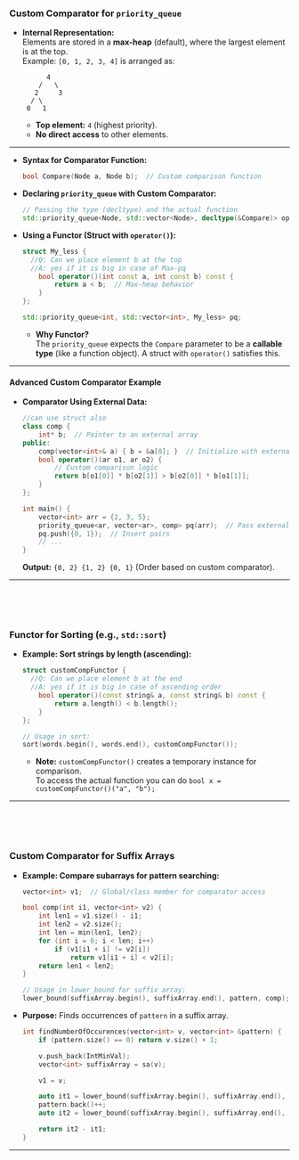 ### **Custom Comparator for `priority_queue`**

- **Internal Representation:**  
  Elements are stored in a **max-heap** (default), where the largest element is at the top.  
  Example: `[0, 1, 2, 3, 4]` is arranged as:
  ```
        4
      /   \
     2     3
    / \
   0   1
  ```
  - **Top element:** `4` (highest priority).
  - **No direct access** to other elements.

---

- **Syntax for Comparator Function:**
  ```cpp
  bool Compare(Node a, Node b);  // Custom comparison function
  ```
- **Declaring `priority_queue` with Custom Comparator:**
  ```cpp
  // Passing the type (decltype) and the actual function
  std::priority_queue<Node, std::vector<Node>, decltype(&Compare)> openSet(Compare);
  ```

- **Using a Functor (Struct with `operator()`):**
  ```cpp
  struct My_less {
    //Q: Can we place element b at the top
    //A: yes if it is big in case of Max-pq
      bool operator()(int const a, int const b) const {
          return a < b;  // Max-heap behavior
      }
  };

  std::priority_queue<int, std::vector<int>, My_less> pq;
  ```
  - **Why Functor?**  
    The `priority_queue` expects the `Compare` parameter to be a **callable type** (like a function object). A struct with `operator()` satisfies this.

---

#### **Advanced Custom Comparator Example**
- **Comparator Using External Data:**
  ```cpp
  //can use struct also
  class comp {
      int* b;  // Pointer to an external array
  public:
      comp(vector<int>& a) { b = &a[0]; }  // Initialize with external data
      bool operator()(ar o1, ar o2) {
          // Custom comparison logic
          return b[o1[0]] * b[o2[1]] > b[o2[0]] * b[o1[1]];
      }
  };

  int main() {
      vector<int> arr = {2, 3, 5};
      priority_queue<ar, vector<ar>, comp> pq(arr);  // Pass external data
      pq.push({0, 1});  // Insert pairs
      // ...
  }
  ```
  **Output:** `{0, 2} {1, 2} {0, 1}` (Order based on custom comparator).

---
<br />
<br />
<br />

### **Functor for Sorting (e.g., `std::sort`)**
- **Example: Sort strings by length (ascending):**
  ```cpp
  struct customCompFunctor {
    //Q: Can we place element b at the end
    //A: yes if it is big in case of ascending order
      bool operator()(const string& a, const string& b) const {
          return a.length() < b.length();
      }
  };

  // Usage in sort:
  sort(words.begin(), words.end(), customCompFunctor());
  ```
  - **Note:** `customCompFunctor()` creates a temporary instance for comparison. <br />
  To access the actual function you can do `bool x = customCompFunctor()("a", "b");`

---
<br />
<br />
<br />

### **Custom Comparator for Suffix Arrays**
- **Example: Compare subarrays for pattern searching:**
  ```cpp
  vector<int> v1;  // Global/class member for comparator access

  bool comp(int i1, vector<int> v2) {
      int len1 = v1.size() - i1;
      int len2 = v2.size();
      int len = min(len1, len2);
      for (int i = 0; i < len; i++)
          if (v1[i1 + i] != v2[i])
              return v1[i1 + i] < v2[i];
      return len1 < len2;
  }

  // Usage in lower_bound for suffix array:
  lower_bound(suffixArray.begin(), suffixArray.end(), pattern, comp);
  ```
- **Purpose:** Finds occurrences of `pattern` in a suffix array.
    ```cpp
    int findNumberOfOccurences(vector<int> v, vector<int> &pattern) {
        if (pattern.size() == 0) return v.size() + 1;

        v.push_back(IntMinVal);
        vector<int> suffixArray = sa(v);

        v1 = v;

        auto it1 = lower_bound(suffixArray.begin(), suffixArray.end(), pattern, comp);
        pattern.back()++;
        auto it2 = lower_bound(suffixArray.begin(), suffixArray.end(), pattern, comp);

        return it2 - it1;
    }
    ```
---
